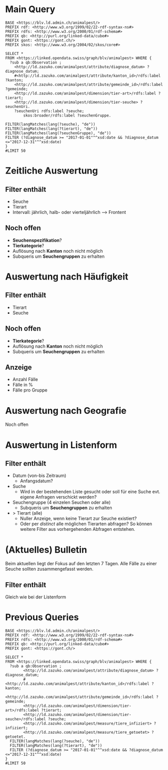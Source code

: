 # Main Query
~~~
BASE <https://blv.ld.admin.ch/animalpest/>
PREFIX rdf: <http://www.w3.org/1999/02/22-rdf-syntax-ns#>
PREFIX rdfs: <http://www.w3.org/2000/01/rdf-schema#>
PREFIX qb: <http://purl.org/linked-data/cube#>
PREFIX gont: <https://gont.ch/>
PREFIX skos: <http://www.w3.org/2004/02/skos/core#>

SELECT *
FROM <https://linked.opendata.swiss/graph/blv/animalpest> WHERE {
  ?sub a qb:Observation ;
    <http://ld.zazuko.com/animalpest/attribute/diagnose_datum> ?diagnose_datum;
    #<http://ld.zazuko.com/animalpest/attribute/kanton_id>/rdfs:label ?kanton;
    <http://ld.zazuko.com/animalpest/attribute/gemeinde_id>/rdfs:label ?gemeinde;
	<http://ld.zazuko.com/animalpest/dimension/tier-art>/rdfs:label ?tierart;
    <http://ld.zazuko.com/animalpest/dimension/tier-seuche> ?seuchenUri.
    ?seuchenUri rdfs:label ?seuche;
        skos:broader/rdfs:label ?seuchenGruppe.

FILTER(langMatches(lang(?seuche), "de"))
FILTER(langMatches(lang(?tierart), "de"))
FILTER(langMatches(lang(?seuchenGruppe), "de"))
FILTER (?diagnose_datum >= "2017-01-01"^^xsd:date && ?diagnose_datum <="2017-12-31"^^xsd:date) 
}
#LIMIT 50
~~~


# Zeitliche Auswertung
## Filter enthält
- Seuche
- Tierart
- Intervall: jährlich, halb- oder vierteljährlich --> Frontent

## Noch offen
- **Seuchenspezifikation**?
- **Tierkategorie**?
- Auflösung nach **Kanton** noch nicht möglich
- Subqueris um **Seuchengruppen** zu erhalten

# Auswertung nach Häufigkeit
## Filter enthält
- Tierart
- Seuche

## Noch offen
- **Tierkategorie**?
- Auflösung nach **Kanton** noch nicht möglich
- Subqueris um **Seuchengruppen** zu erhalten

## Anzeige
- Anzahl Fälle
- Fälle in %
- Fälle pro Gruppe

# Auswertung nach Geografie
Noch offen

# Auswertung in Listenform
## Filter enthält
- Datum (von-bis Zeitraum)
    - Anfangsdatum?
- Suche
    - Wird in der bestehenden Liste gesucht oder soll für eine Suche evt. eigene Anfragen verschickt werden?
- Seuchengruppe (4 einzelen Seuchen oder alle)
    - Subqueris um **Seuchengruppen** zu erhalten
- \> Tierart (alle)
    - Nuller Anzeige, wenn keine Tierart zur Seuche existiert?
    - Oder per *distinct* alle möglichen Tierarten abfragen? So können weitere Filter aus vorhergehenden Abfragen entstehen.


# (Aktuelles) Bulletin
Beim aktuellen liegt der Fokus auf den letzten 7 Tagen. Alle Fälle zu einer Seuche sollten zusammengefasst werden.

## Filter enthält
Gleich wie bei der Listenform


# Previous Queries
~~~
BASE <https://blv.ld.admin.ch/animalpest/>
PREFIX rdf: <http://www.w3.org/1999/02/22-rdf-syntax-ns#>
PREFIX rdfs: <http://www.w3.org/2000/01/rdf-schema#>
PREFIX qb: <http://purl.org/linked-data/cube#>
PREFIX gont: <https://gont.ch/>

SELECT *
FROM <https://linked.opendata.swiss/graph/blv/animalpest> WHERE {
  ?sub a qb:Observation ;
        <http://ld.zazuko.com/animalpest/attribute/diagnose_datum> ?diagnose_datum;
      	#<http://ld.zazuko.com/animalpest/attribute/kanton_id>/rdfs:label ?kanton;
        <http://ld.zazuko.com/animalpest/attribute/gemeinde_id>/rdfs:label ?gemeinde;
		<http://ld.zazuko.com/animalpest/dimension/tier-art>/rdfs:label ?tierart;
        <http://ld.zazuko.com/animalpest/dimension/tier-seuche>/rdfs:label ?seuche;
		<http://ld.zazuko.com/animalpest/measure/tiere_infiziert> ?infiziert;
  		<http://ld.zazuko.com/animalpest/measure/tiere_getoetet> ?getoetet.
  FILTER(langMatches(lang(?seuche), "de"))
  FILTER(langMatches(lang(?tierart), "de"))
  FILTER (?diagnose_datum >= "2017-01-01"^^xsd:date && ?diagnose_datum <="2017-12-31"^^xsd:date) 
}
#LIMIT 50
~~~